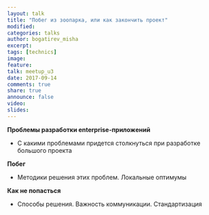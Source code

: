 ```yaml
---
layout: talk
title: "Побег из зоопарка, или как закончить проект"
modified:
categories: talks
author: bogatirev_misha
excerpt:
tags: [technics]
image:
feature:
talk: meetup_u3
date: 2017-09-14
comments: true
share: true
announce: false
video: 
slides: 
---
```


**Проблемы разработки enterprise-приложений**

* С какими проблемами придется столкнуться при разработке большого проекта

**Побег**

* Методики решения этих проблем. Локальные оптимумы

**Как не попасться**

* Способы решения. Важность коммуникации. Стандартизация